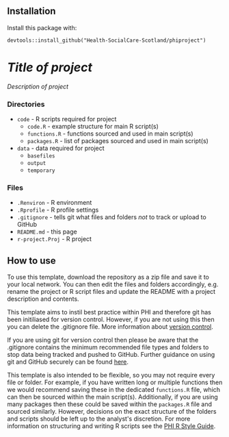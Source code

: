 ## Installation
Install this package with:

```{r install, eval = FALSE}
devtools::install_github("Health-SocialCare-Scotland/phiproject")
```

# *Title of project*
*Description of project*

### Directories
  * `code` - R scripts required for project
    + `code.R` - example structure for main R script(s)
    + `functions.R` - functions sourced and used in main script(s)
    + `packages.R` - list of packages sourced and used in main script(s)
  * `data` - data required for project
    + `basefiles`
    + `output`
    + `temporary`

### Files
  * `.Renviron` - R environment
  * `.Rprofile` - R profile settings
  * `.gitignore` - tells git what files and folders *not* to track or upload to GitHub
  * `README.md` - this page
  * `r-project.Proj` - R project
  
## How to use

To use this template, download the repository as a zip file and save it to your local network.
You can then edit the files and folders accordingly, e.g. rename the project or R script files and update the README with a project description and contents.

This template aims to instil best practice within PHI and therefore git has been
initiliased for version control. However, if you are not 
using this then you can delete the .gitignore file. More information about [version control](https://github.com/NHS-NSS-transforming-publications/resources/blob/master/version-control.md).

If you are using git for version control then please be aware that the .gitignore contains the minimum recommended file types and folders to stop data being tracked and pushed to GitHub. Further guidance on using git and GitHub securely can be found [here](https://github.com/NHS-NSS-transforming-publications/GitHub-guidance).

This template is also intended to be flexible, so you may not require every file or folder. For example, if you have written long or multiple functions then we would recommend saving these in the dedicated `functions.R` file, which can then be sourced within the main script(s). Additionally, if you are using many packages then these could be saved within the `packages.R` file and sourced similarly. However, decisions on the exact structure of the folders and scripts should be left up to the analyst's discretion. For more information on structuring and writing R scripts see the [PHI R Style Guide](https://github.com/Health-SocialCare-Scotland/R-Resources/blob/master/PHI%20R%20style%20guide.md).
